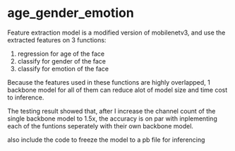 # age_gender_emotion

Feature extraction model is a modified version of mobilenetv3, and use the extracted features on 3 functions:
1. regression for age of the face
2. classify for gender of the face
3. classify for emotion of the face

Because the features used in these functions are highly overlapped, 1 backbone model for all of them can reduce alot of model size and time cost to inference.

The testing result showed that, after I increase the channel count of the single backbone model to 1.5x, the accuracy is on par with inplementing each of the funtions seperately with their own backbone model.

also include the code to freeze the model to a pb file for inferencing

